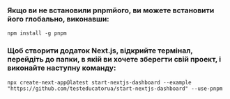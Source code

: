 ### Якщо ви не встановили pnpmйого, ви можете встановити його глобально, виконавши:
```terminal
npm install -g pnpm
```

### Щоб створити додаток Next.js, відкрийте термінал, перейдіть до папки, в якій ви хочете зберегти свій проект, і виконайте наступну команду:
```terminal
npx create-next-app@latest start-nextjs-dashboard --example "https://github.com/testeducatorua/start-nextjs-dashboard" --use-pnpm
```
